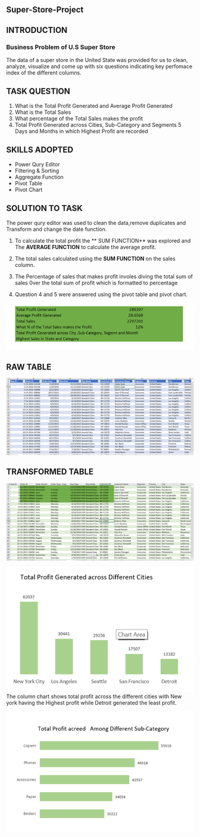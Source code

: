 ##  Super-Store-Project 
##  INTRODUCTION
### Business Problem of U.S Super Store  
The data of a super store in the United State was provided for us to clean, analyze, visualize and come
 up with six questions indicating key perfomace index of the different columns.
 
## TASK QUESTION  
1. What is the Total Profit Generated and Average Profit Generated 
2. What is the Total Sales 
3. What percentage of the Total Sales makes the profit
4. Total Profit Generated across Cities, Sub-Category and Segments 
5  Days and Months in  which Highest Profit are recorded

##  SKILLS ADOPTED 

-  Power Qury Editor
-  Filtering & Sorting
-  Aggregate Function
-  Pivot Table 
-  Pivot Chart
  
 ## SOLUTION TO TASK
 The power qury editor was used to clean the data,remove duplicates and Transform 
    and change the date function.

 1.   To calculate the total profit the ** SUM FUNCTION** was explored and The 
      **AVERAGE FUNCTION** to calculate the average profit.

2.  The total sales calculated using the **SUM FUNCTION** on the sales column.

3. The Percentage of sales that makes profit involes diving the total sum of sales
    0ver the total sum of profit  which is formatted to percentage 

5. Question 4 and 5 were answered using the pivot table and pivot chart.

  ![](answer1.png)
  
  ##  RAW TABLE
  ![](raw1.png)

## TRANSFORMED TABLE
![](trans1.png)

![](answer2.png)
The column chart shows total profit across the different cities with New york having the Highest profit while Detroit generated the least profit.

![](answer3.png)




 
